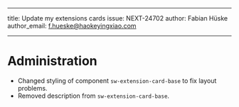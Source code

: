 ---
title: Update my extensions cards
issue: NEXT-24702
author: Fabian Hüske
author_email: f.hueske@haokeyingxiao.com
___
# Administration
* Changed styling of component `sw-extension-card-base` to fix layout problems.
* Removed description from `sw-extension-card-base`.
